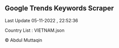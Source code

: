 

## Google Trends Keywords Scraper 
 
Last Update 05-11-2022 , 22:52:36

Country List :
VIETNAM.json



© Abdul Muttaqin 
